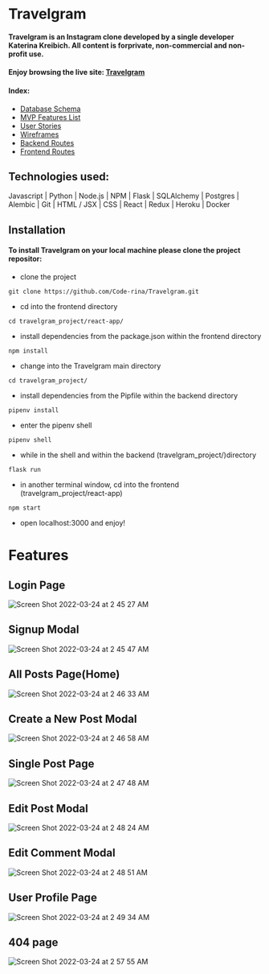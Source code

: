 # Travelgram

#### Travelgram is an Instagram clone developed by a single developer Katerina Kreibich. All content is forprivate, non-commercial and non-profit use.

#### Enjoy browsing the live site: [Travelgram](https://apptravelgram.herokuapp.com/)


#### Index:
* [Database Schema](https://github.com/Code-rina/Travelgram/wiki/Database-Schema)
* [MVP Features List](https://github.com/Code-rina/Travelgram/wiki/MVP-Features-List)
* [User Stories](https://github.com/Code-rina/Travelgram/wiki/User-Stories)
* [Wireframes](https://github.com/Code-rina/Travelgram/wiki/Wireframes)
* [Backend Routes](https://github.com/Code-rina/Travelgram/wiki/Backend-Routes)
* [Frontend Routes](https://github.com/Code-rina/Travelgram/wiki/Frontend-Routes)

## Technologies used:

Javascript | Python | Node.js | NPM | Flask | SQLAlchemy | Postgres | Alembic | Git | HTML / JSX | CSS | React | Redux | Heroku | Docker

## Installation

#### To install Travelgram on your local machine please clone the project repositor:
* clone the project
```
git clone https://github.com/Code-rina/Travelgram.git
```

* cd into the frontend directory
```
cd travelgram_project/react-app/
```

* install dependencies from the package.json within the frontend directory
```
npm install
```

* change into the Travelgram main directory
```
cd travelgram_project/
```

* install dependencies from the Pipfile within the backend directory
```
pipenv install
```

* enter the pipenv shell
```
pipenv shell
```

* while in the shell and within the backend (travelgram_project/)directory
```
flask run
```

* in another terminal window, cd into the frontend (travelgram_project/react-app)
```
npm start
```

* open localhost:3000 and enjoy!


# Features

## Login Page
![Screen Shot 2022-03-24 at 2 45 27 AM](https://user-images.githubusercontent.com/87352324/159888755-e4208c99-5fc0-4928-b535-0c4226050b77.png)

## Signup Modal
![Screen Shot 2022-03-24 at 2 45 47 AM](https://user-images.githubusercontent.com/87352324/159888824-49009713-31c9-4e08-8e22-6b7b847ff1f2.png)

## All Posts Page(Home)
![Screen Shot 2022-03-24 at 2 46 33 AM](https://user-images.githubusercontent.com/87352324/159888979-836498fc-d51c-4c2c-8605-5663f9e2e72a.png)

## Create a New Post Modal
![Screen Shot 2022-03-24 at 2 46 58 AM](https://user-images.githubusercontent.com/87352324/159889047-4b72b844-56b6-4203-b434-b70aa6006997.png)

## Single Post Page
![Screen Shot 2022-03-24 at 2 47 48 AM](https://user-images.githubusercontent.com/87352324/159889189-418d7154-f212-4a99-8e2d-6610d3448695.png)

## Edit Post Modal
![Screen Shot 2022-03-24 at 2 48 24 AM](https://user-images.githubusercontent.com/87352324/159889321-f6b6fb78-d754-4e51-be1a-3fbe8b906242.png)

## Edit Comment Modal
![Screen Shot 2022-03-24 at 2 48 51 AM](https://user-images.githubusercontent.com/87352324/159889388-19293fa6-c6e0-41e6-840d-f2ed4de88424.png)

## User Profile Page
![Screen Shot 2022-03-24 at 2 49 34 AM](https://user-images.githubusercontent.com/87352324/159889534-48bbc154-24a8-4494-b0fe-bd7a10a0ab99.png)

## 404 page 
![Screen Shot 2022-03-24 at 2 57 55 AM](https://user-images.githubusercontent.com/87352324/159891034-c35c2305-681e-4435-a948-dd6169b84a19.png)
